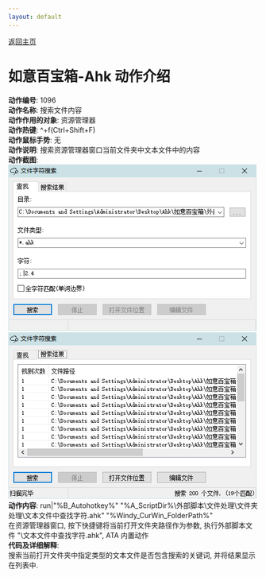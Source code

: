 ```yaml
---
layout: default
---
```

<link rel="stylesheet" href="../Actions/css/atom-one-light.min.css">
<script src="../Actions/js/highlight.min.js"></script>
<script>hljs.highlightAll();</script>

[返回主页](http://wyagd001.github.io/RuYi-Ahk)

# [](#header-2) 如意百宝箱-Ahk 动作介绍

**动作编号**: 1096  
**动作名称**: 搜索文件内容  
**动作作用的对象**: 资源管理器  
**动作热键**: ^+f(Ctrl+Shift+F)  
**动作鼠标手势**: 无  
**动作说明**: 搜索资源管理器窗口当前文件夹中文本文件中的内容  
**动作截图**:  
  ![ 搜索文件内容](img1/1096-1.png)  
  ![ 搜索文件内容](img1/1096-2.png)  
**动作内容**: run|"%B_Autohotkey%" "%A_ScriptDir%\外部脚本\文件处理\文件夹处理\文本文件中查找字符.ahk" "%Windy_CurWin_FolderPath%"  
在资源管理器窗口, 按下快捷键将当前打开文件夹路径作为参数, 执行外部脚本文件 "\文本文件中查找字符.ahk", ATA 内置动作  
**代码及详细解释**:  
搜索当前打开文件夹中指定类型的文本文件是否包含搜索的关键词, 并将结果显示在列表中.  

